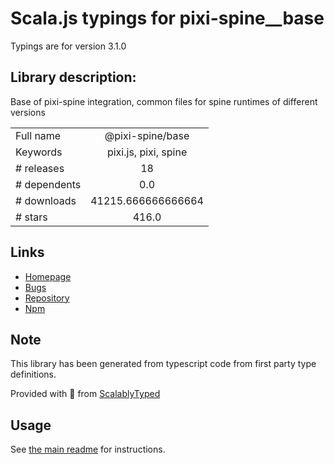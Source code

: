 
# Scala.js typings for pixi-spine__base

Typings are for version 3.1.0

## Library description:
Base of pixi-spine integration, common files for spine runtimes of different versions

|                    |                 |
| ------------------ | :-------------: |
| Full name          | @pixi-spine/base |
| Keywords           | pixi.js, pixi, spine |
| # releases         | 18 |
| # dependents       | 0.0 |
| # downloads        | 41215.666666666664 |
| # stars            | 416.0 |

## Links
- [Homepage](https://github.com/pixijs/pixi-spine/#readme)
- [Bugs](https://github.com/pixijs/pixi-spine/issues)
- [Repository](https://github.com/pixijs/pixi-spine)
- [Npm](https://www.npmjs.com/package/%40pixi-spine%2Fbase)
    


## Note
This library has been generated from typescript code from first party type definitions.

Provided with :purple_heart: from [ScalablyTyped](https://github.com/oyvindberg/ScalablyTyped)

## Usage
See [the main readme](../../readme.md) for instructions.


